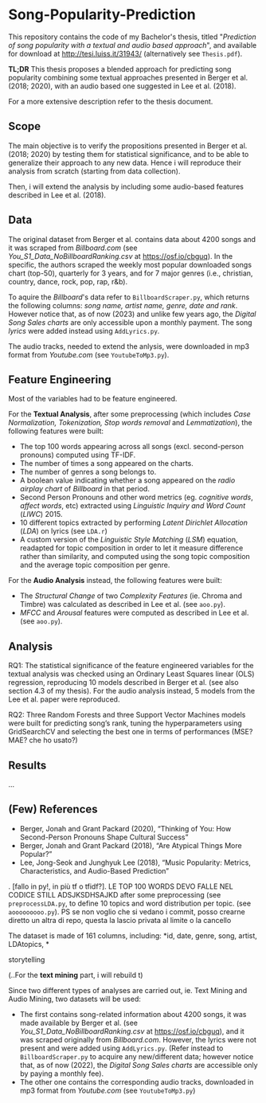 # Song-Popularity-Prediction
This repository contains the code of my Bachelor's thesis, titled "*Prediction of song popularity with a textual and audio based approach*", and available for download at http://tesi.luiss.it/31943/ (alternatively see `Thesis.pdf`).

**TL;DR** This thesis proposes a blended approach for predicting song popularity combining some textual approaches presented in Berger et al. (2018; 2020), with an audio based one suggested in Lee et al. (2018).

For a more extensive description refer to the thesis document.

## Scope

The main objective is to verify the propositions presented in Berger et al. (2018; 2020) by testing them for statistical significance, and to be able to generalize their approach to any new data. Hence i will reproduce their analysis from scratch (starting from data collection). 

Then, i will extend the analysis by including some audio-based features described in Lee et al. (2018).

## Data

The original dataset from Berger et al. contains data about 4200 songs and it was scraped from *Billboard.com* (see *You_S1_Data_NoBillboardRanking.csv* at https://osf.io/cbguq). In the specific, the authors scraped the weekly most popular downloaded songs chart (top-50), quarterly for 3 years, and for 7 major genres (i.e., christian, country, dance, rock, pop, rap, r&b).

To aquire the *Billboard*'s data refer to `BillboardScraper.py`, which returns the following columns: *song name, artist name, genre, date and rank*. However notice that, as of now (2023) and unlike few years ago, the *Digital Song Sales charts* are only accessible upon a monthly payment. The song *lyrics* were added instead using `AddLyrics.py`.

The audio tracks, needed to extend the anlysis, were downloaded in mp3 format from *Youtube.com* (see `YoutubeToMp3.py`).

## Feature Engineering

Most of the variables had to be feature engineered.

For the **Textual Analysis**, after some preprocessing (which includes *Case Normalization, Tokenization, Stop words removal* and *Lemmatization*), the following features were built:

- The top 100 words appearing across all songs (excl. second-person pronouns) computed using TF-IDF. 
- The number of times a song appeared on the charts.
- The number of genres a song belongs to.
- A boolean value indicating whether a song appeared on the *radio airplay chart* of *Billboard* in that period.
- Second Person Pronouns and other word metrics (eg. *cognitive words*, *affect words*, etc) extracted using *Linguistic Inquiry and Word Count* (*LIWC*) 2015.
- 10 different topics extracted by performing *Latent Dirichlet Allocation* (*LDA*) on lyrics (see `LDA.r`)
- A custom version of the *Linguistic Style Matching* (*LSM*) equation, readapted for topic composition in order to let it measure difference rather than similarity, and computed using the song topic composition and the average topic composition per genre.

For the **Audio Analysis** instead, the following features were built:

- The *Structural Change* of two *Complexity Features* (ie. Chroma and Timbre) was calculated as described in Lee et al. (see `aoo.py`). 
- *MFCC* and *Arousal* features were computed as described in Lee et al. (see `aoo.py`). 

## Analysis

RQ1: The statistical significance of the feature engineered variables for the textual analysis was checked using an Ordinary Least Squares linear (OLS) regression, reproducing 10 models described in Berger et al. (see also section 4.3 of my thesis). For the audio analysis instead, 5 models from the Lee et al. paper were reproduced.

RQ2: Three Random Forests and three Support Vector Machines models were built for predicting song’s rank, tuning the hyperparameters using GridSearchCV and selecting the best one in terms of performances (MSE? MAE? che ho usato?)

## Results
...

## (Few) References
- Berger, Jonah and Grant Packard (2020), “Thinking of You: How Second-Person Pronouns Shape Cultural Success”
- Berger, Jonah and Grant Packard (2018), “Are Atypical Things More Popular?”
- Lee, Jong-Seok and Junghyuk Lee (2018), “Music Popularity: Metrics, Characteristics, and Audio-Based Prediction”

.
[fallo in py!, in più tf o tfidf?].
LE TOP 100 WORDS DEVO FALLE NEL CODICE STILL ADSJKSDHSAJKD
after some preprocessing (see `preprocessLDA.py`, to define 10 topics and word distribution per topic. (see `aooooooooo.py`). 
PS se non voglio che si vedano i commit, posso crearne diretto un altra di repo, questa la lascio privata al limite o la cancello

The dataset is made of 161 columns, including: *id, date, genre, song, artist, LDAtopics, *

storytelling



(..For the **text mining** part, i will rebuild t)





Since two different types of analyses are carried out, ie. Text Mining and Audio Mining, two datasets will be used: 
- The first contains song-related information about 4200 songs, it was made available by Berger et al. (see *You_S1_Data_NoBillboardRanking.csv* at https://osf.io/cbguq), and it was scraped originally from *Billboard.com*. However, the lyrics were not present and were added using `AddLyrics.py`. (Refer instead to `BillboardScraper.py` to acquire any new/different data; however notice that, as of now (2022), the *Digital Song Sales charts* are accessible only by paying a monthly fee).
- The other one contains the corresponding audio tracks, downloaded in mp3 format from *Youtube.com* (see `YoutubeToMp3.py`)

